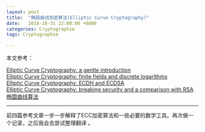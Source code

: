 ```yaml
---
layout: post
title:  "椭圆曲线加密算法(Elliptic Curve Cryptography)"
date:   2018-10-31 22:00:00 +0800
categories: Cryptographie
tags: Cryptographie

---
```


本文参考：    

[Elliptic Curve Cryptography: a gentle introduction](http://andrea.corbellini.name/2015/05/17/elliptic-curve-cryptography-a-gentle-introduction/)  
[Elliptic Curve Cryptography: finite fields and discrete logarithms](http://andrea.corbellini.name/2015/05/23/elliptic-curve-cryptography-finite-fields-and-discrete-logarithms/)    
[Elliptic Curve Cryptography: ECDH and ECDSA](http://andrea.corbellini.name/2015/05/30/elliptic-curve-cryptography-ecdh-and-ecdsa/)     
[Elliptic Curve Cryptography: breaking security and a comparison with RSA](http://andrea.corbellini.name/2015/06/08/elliptic-curve-cryptography-breaking-security-and-a-comparison-with-rsa/)     
[椭圆曲线算法](https://www.jianshu.com/p/2e6031ac3d50)

---

前四篇参考文章一步一步解释了ECC加密算法和一些必要的数学工具。再次做一个记录，之后我会去尝试整理翻译
。





